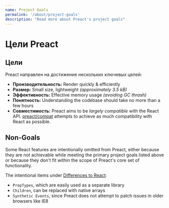```yaml
---
name: Project Goals
permalink: '/about/project-goals'
description: "Read more about Preact's project goals"
---
```


# Цели Preact

## Цели

Preact направлен на достижение нескольких ключевых целей:

- **Производительность:** Render quickly & efficiently
- **Размер:** Small size, lightweight _(approximately 3.5 kB)_
- **Эффективность:** Effective memory usage _(avoiding GC thrash)_
- **Понятность:** Understanding the codebase should take no more than a few hours
- **Совместимость:** Preact aims to be _largely compatible_ with the React API. [preact/compat] attempts to achieve as much compatibility with React as possible.

## Non-Goals

Some React features are intentionally omitted from Preact, either because they are not achievable while meeting the primary project goals listed above or because they don't fit within the scope of Preact's core set of functionality.

The intentional items under [Differences to React](/guide/v10/differences-to-react):
- `PropTypes`, which are easily used as a separate library
- `Children`, can be replaced with native arrays
- `Synthetic Events`, since Preact does not attempt to patch issues in older browsers like IE8

[preact/compat]: /guide/v10/switching-to-preact
